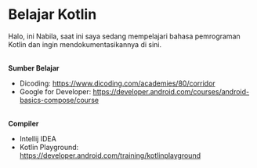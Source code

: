 # Belajar Kotlin
Halo, ini Nabila, saat ini saya sedang mempelajari bahasa pemrograman Kotlin dan ingin mendokumentasikannya di sini.<br><br>

**Sumber Belajar**<br>
- Dicoding: https://www.dicoding.com/academies/80/corridor
- Google for Developer: https://developer.android.com/courses/android-basics-compose/course<br><br>

**Compiler**
- Intellij IDEA
- Kotlin Playground: https://developer.android.com/training/kotlinplayground
